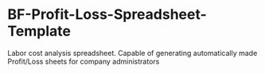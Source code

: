 # BF-Profit-Loss-Spreadsheet-Template
Labor cost analysis spreadsheet. Capable of generating automatically made Profit/Loss sheets for company administrators
